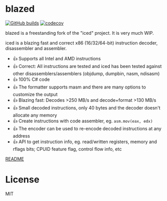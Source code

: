 # blazed
[![GitHub builds](https://github.com/joharasmus/blazed/workflows/GitHub%20CI/badge.svg)](https://github.com/joharasmus/blazed/actions) 
[![codecov](https://codecov.io/gh/joharasmus/blazed/branch/master/graph/badge.svg)](https://codecov.io/gh/joharasmus/blazed)

blazed is a freestanding fork of the "iced" project. It is very much WIP.

iced is a blazing fast and correct x86 (16/32/64-bit) instruction decoder, disassembler and assembler.

- 👍 Supports all Intel and AMD instructions
- 👍 Correct: All instructions are tested and iced has been tested against other disassemblers/assemblers (objdump, dumpbin, nasm, ndisasm)
- 👍 100% C# code
- 👍 The formatter supports masm and there are many options to customize the output
- 👍 Blazing fast: Decodes >250 MB/s and decode+format >130 MB/s
- 👍 Small decoded instructions, only 40 bytes and the decoder doesn't allocate any memory
- 👍 Create instructions with code assembler, eg. `asm.mov(eax, edx)`
- 👍 The encoder can be used to re-encode decoded instructions at any address
- 👍 API to get instruction info, eg. read/written registers, memory and rflags bits; CPUID feature flag, control flow info, etc

[README](https://github.com/joharasmus/blazed/blob/master/src/Blazed/README.md)

# License

MIT
